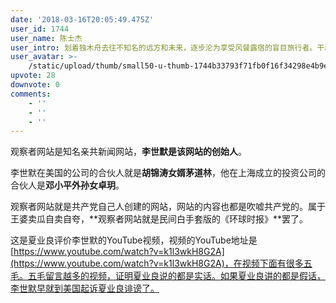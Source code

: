 ```yaml
---
date: '2018-03-16T20:05:49.475Z'
user_id: 1744
user_name: 陈士杰
user_intro: 划着独木舟去往不知名的远方和未来，逐步沦为享受风餐露宿的盲目旅行者。干着留学生和企二代的活儿，操着内阁总理的心。
user_avatar: >-
    /static/upload/thumb/small50-u-thumb-1744b33793f71fb0f16f34298e4b9ea5b3029c60d1bc.png
upvote: 28
downvote: 0
comments:
    - ''
    - ''
    - ''
---
```


观察者网站是知名亲共新闻网站，**李世默是该网站的创始人**。

李世默在美国的公司的合伙人就是**胡锦涛女婿茅道林**，他在上海成立的投资公司的合伙人是**邓小平外孙女卓玥**。

观察者网站就是共产党自己人创建的网站，网站的内容也都是吹嘘共产党的。属于王婆卖瓜自卖自夸，**观察者网站就是民间白手套版的《环球时报》**罢了。

这是夏业良评价李世默的YouTube视频，视频的YouTube地址是[https://www.youtube.com/watch?v=k1l3wkH8G2A](https://www.youtube.com/watch?v=k1l3wkH8G2A)，在视频下面有很多五毛。五毛留言越多的视频，证明夏业良说的都是实话。如果夏业良讲的都是假话，李世默早就到美国起诉夏业良诽谤了。
